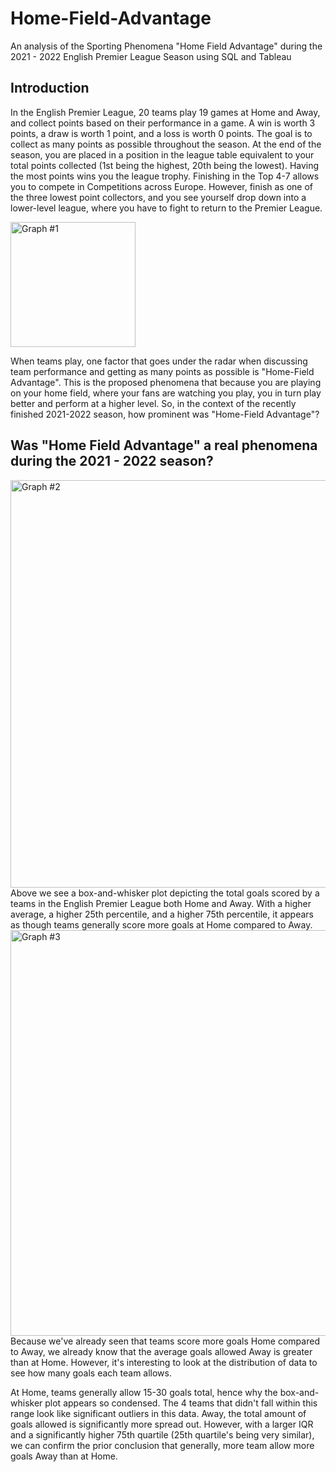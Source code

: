 # Home-Field-Advantage
An analysis of the Sporting Phenomena "Home Field Advantage" during the 2021 - 2022 English Premier League Season using SQL and Tableau
## Introduction 
In the English Premier League, 20 teams play 19 games at Home and Away, and collect points based on their performance in a game. A win is worth 3 points, a draw is worth 1 point, and a loss is worth 0 points. The goal is to collect as many points as possible throughout the season. At the end of the season, you are placed in a position  in the league table equivalent to your total points collected (1st being the highest, 20th being the lowest). Having the most points wins you the league trophy. Finishing in the Top 4-7 allows you to compete in Competitions across Europe. However, finish as one of the three lowest point collectors, and you see yourself drop down into a lower-level league, where you have to fight to return to the Premier League.

<img width="200" alt="Graph #1" src="https://user-images.githubusercontent.com/73618269/178385216-57a3e6d1-e285-4ecb-9485-adf5f10ed5cc.png">

When teams play, one factor that goes under the radar when discussing team performance and getting as many points as possible is "Home-Field Advantage". This is the proposed phenomena that because you are playing on your home field, where your fans are watching you play, you in turn play better and perform at a higher level. So, in the context of the recently finished 2021-2022 season, how prominent was "Home-Field Advantage"?

## Was "Home Field Advantage" a real phenomena during the 2021 - 2022 season?
<img width="652" alt="Graph #2" src="https://user-images.githubusercontent.com/73618269/178386146-f57fedaf-a19e-45e9-bfa3-71ce6ab6e615.png">
Above we see a box-and-whisker plot depicting the total goals scored by a teams in the English Premier League both Home and Away. With a higher average, a higher 25th 
percentile, and a higher 75th percentile, it appears as though teams generally score more goals at Home compared to Away.

<img width="649" alt="Graph #3" src="https://user-images.githubusercontent.com/73618269/178386143-e830934d-df88-49cf-99f9-fe0a5a85560f.png">
Because we've already seen that teams score more goals Home compared to Away, we already know that the average goals allowed Away is greater than at Home. However, 
it's interesting to look at the distribution of data to see how many goals each team allows.

At Home, teams generally allow 15-30 goals total, hence why the box-and-whisker plot appears so condensed. The 4 teams that didn't fall within this range look like 
significant outliers in this data. Away, the total amount of goals allowed is significantly more spread out. However, with a larger IQR and a significantly higher 75th quartile (25th quartile's being very similar), we can confirm the prior conclusion that generally, more team allow more goals Away than at Home. 
